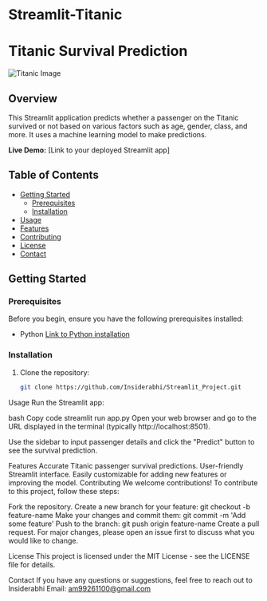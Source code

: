 ﻿# Streamlit-Titanic
# Titanic Survival Prediction

![Titanic Image](TITANIC.jpg)

## Overview

This Streamlit application predicts whether a passenger on the Titanic survived or not based on various factors such as age, gender, class, and more. It uses a machine learning model to make predictions.

**Live Demo:** [Link to your deployed Streamlit app]

## Table of Contents

- [Getting Started](#getting-started)
  - [Prerequisites](#prerequisites)
  - [Installation](#installation)
- [Usage](#usage)
- [Features](#features)
- [Contributing](#contributing)
- [License](#license)
- [Contact](#contact)

## Getting Started

### Prerequisites

Before you begin, ensure you have the following prerequisites installed:

- Python [Link to Python installation](https://www.python.org/downloads/)

### Installation

1. Clone the repository:

   ```bash
   git clone https://github.com/Insiderabhi/Streamlit_Project.git


Usage
Run the Streamlit app:

bash
Copy code
streamlit run app.py
Open your web browser and go to the URL displayed in the terminal (typically http://localhost:8501).

Use the sidebar to input passenger details and click the "Predict" button to see the survival prediction.

Features
Accurate Titanic passenger survival predictions.
User-friendly Streamlit interface.
Easily customizable for adding new features or improving the model.
Contributing
We welcome contributions! To contribute to this project, follow these steps:

Fork the repository.
Create a new branch for your feature: git checkout -b feature-name
Make your changes and commit them: git commit -m 'Add some feature'
Push to the branch: git push origin feature-name
Create a pull request.
For major changes, please open an issue first to discuss what you would like to change.

License
This project is licensed under the MIT License - see the LICENSE file for details.

Contact
If you have any questions or suggestions, feel free to reach out to Insiderabhi
Email: am99261100@gmail.com




